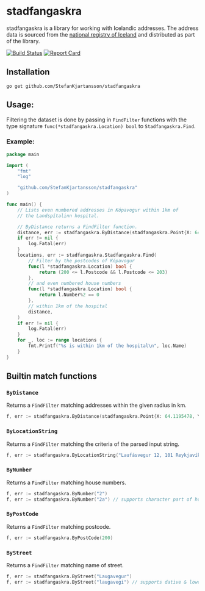 # stadfangaskra

stadfangaskra is a library for working with Icelandic addresses. The address data is sourced from the [national registry of Iceland](http://www.skra.is) and distributed as part of the library.

[![Build Status](https://travis-ci.org/StefanKjartansson/stadfangaskra.png?branch=develop)](https://travis-ci.org/StefanKjartansson/stadfangaskra)
[![Report Card](https://goreportcard.com/badge/github.com/StefanKjartansson/stadfangaskra)](https://goreportcard.com/badge/github.com/StefanKjartansson/stadfangaskra)

## Installation

	go get github.com/StefanKjartansson/stadfangaskra

## Usage:

Filtering the dataset is done by passing in `FindFilter` functions with the type signature `func(*stadfangaskra.Location) bool` to `Stadfangaskra.Find`.

### Example:

```go
package main

import (
	"fmt"
	"log"

	"github.com/StefanKjartansson/stadfangaskra"
)

func main() {
	// Lists even numbered addresses in Kópavogur within 1km of
	// the Landspítalinn hospital.

	// ByDistance returns a FindFilter function.
	distance, err := stadfangaskra.ByDistance(stadfangaskra.Point{X: 64.1195478, Y: -21.8807021}, 1.0)
	if err != nil {
		log.Fatal(err)
	}
	locations, err := stadfangaskra.Stadfangaskra.Find(
		// Filter by the postcodes of Kópavogur
		func(l *stadfangaskra.Location) bool {
			return (200 <= l.Postcode && l.Postcode <= 203)
		},
		// and even numbered house numbers
		func(l *stadfangaskra.Location) bool {
			return l.Number%2 == 0
		},
		// within 1km of the hospital
		distance,
	)
	if err != nil {
		log.Fatal(err)
	}
	for _, loc := range locations {
		fmt.Printf("%s is within 1km of the hospital\n", loc.Name)
	}
}
```

## Builtin match functions

### `ByDistance`

Returns a `FindFilter` matching addresses within the given radius in km.

```go
f, err := stadfangaskra.ByDistance(stadfangaskra.Point{X: 64.1195478, Y: -21.8807021}, 1.0)
```

### `ByLocationString`

Returns a `FindFilter` matching the criteria of the parsed input string.

```go
f, err := stadfangaskra.ByLocationString("Laufásvegur 12, 101 Reykjavík")
```

### `ByNumber`

Returns a `FindFilter` matching house numbers.

```go
f, err := stadfangaskra.ByNumber("2")
f, err := stadfangaskra.ByNumber("2a") // supports character part of house number.
```

### `ByPostCode`

Returns a `FindFilter` matching postcode.

```go
f, err := stadfangaskra.ByPostCode(200)
```

### `ByStreet`

Returns a `FindFilter` matching name of street.

```go
f, err := stadfangaskra.ByStreet("Laugavegur")
f, err := stadfangaskra.ByStreet("laugavegi") // supports dative & lowercase.
```



